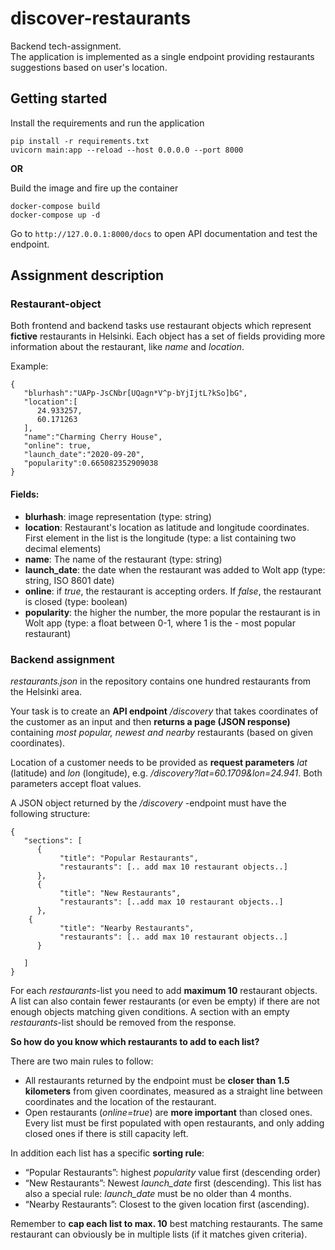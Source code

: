 # discover-restaurants
Backend tech-assignment.  
The application is implemented as a single endpoint providing restaurants suggestions based on user's location.

## Getting started
Install the requirements and run the application
```shell script
pip install -r requirements.txt
uvicorn main:app --reload --host 0.0.0.0 --port 8000
```
**OR**

Build the image and fire up the container
```shell script
docker-compose build
docker-compose up -d
```

Go to `http://127.0.0.1:8000/docs` to open API documentation and test the endpoint.

## Assignment description

### Restaurant-object
Both frontend and backend tasks use restaurant objects which represent **fictive** restaurants in Helsinki.  Each object has a set of fields providing more information about the restaurant, like *name* and *location*.

Example:
```
{
   "blurhash":"UAPp-JsCNbr[UQagn*V^p-bYjIjtL?kSo]bG",
   "location":[
      24.933257,
      60.171263
   ],
   "name":"Charming Cherry House",
   "online": true,
   "launch_date":"2020-09-20",
   "popularity":0.665082352909038
}
```


#### Fields:
- **blurhash**: image representation (type: string)
- **location**: Restaurant's location as latitude and longitude coordinates. First element in the list is the longitude (type: a list containing two decimal elements)
- **name**: The name of the restaurant (type: string)
- **launch_date**: the date when the restaurant was added to Wolt app (type: string, ISO 8601 date)
- **online**: if *true*, the restaurant is accepting orders. If *false*, the restaurant is closed (type: boolean)
- **popularity**: the higher the number, the more popular the restaurant is in Wolt app (type: a float between 0-1, where 1 is the - most popular restaurant)

### Backend assignment
*restaurants.json* in the repository contains one hundred restaurants from the Helsinki area. 

Your task is to create an **API endpoint** */discovery* that takes coordinates of the customer as an input and then **returns a page (JSON response)** containing *most popular, newest and nearby* restaurants (based on given coordinates). 

Location of a customer needs to be provided as **request parameters** *lat* (latitude) and *lon* (longitude), e.g. */discovery?lat=60.1709&lon=24.941*. Both parameters accept float values.

A JSON object returned by the */discovery* -endpoint must have the following structure:
```
{
   "sections": [
      {
           "title": "Popular Restaurants",
           "restaurants": [.. add max 10 restaurant objects..]
      },
      {
           "title": "New Restaurants",
           "restaurants": [..add max 10 restaurant objects..]
      },
 	{
           "title": "Nearby Restaurants",
           "restaurants": [.. add max 10 restaurant objects..]
      }

   ]
}
```

For each *restaurants*-list you need to add **maximum 10** restaurant objects. A list can also contain fewer restaurants (or even be empty) if there are not enough objects matching given conditions. A section with an empty *restaurants*-list should be removed from the response.

**So how do you know which restaurants to add to each list?** 

There are two main rules to follow:
- All restaurants returned by the endpoint must be **closer than 1.5 kilometers** from given coordinates, measured as a straight line between coordinates and the location of the restaurant.
- Open restaurants (*online=true*) are **more important** than closed ones. Every list must be first populated with open restaurants, and only adding closed ones if there is still capacity left.

In addition each list has a specific **sorting rule**:
- “Popular Restaurants”: highest *popularity* value first (descending order)
- “New Restaurants”: Newest *launch_date* first (descending). This list has also a special rule: *launch_date* must be no older than 4 months.
- “Nearby Restaurants”: Closest to the given location first (ascending).

Remember to **cap each list to max. 10** best matching restaurants. The same restaurant can obviously be in multiple lists (if it matches given criteria).
